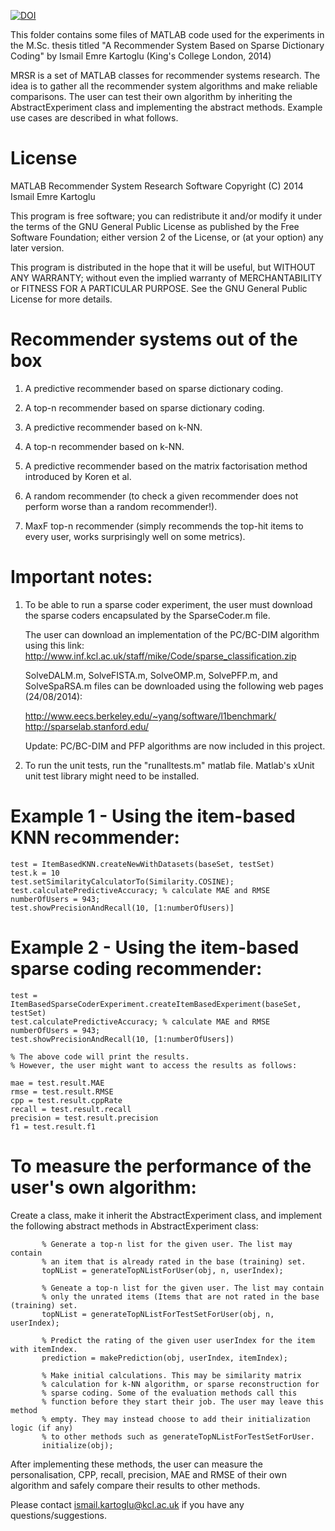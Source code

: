 [![DOI](https://zenodo.org/badge/18878/iemre/MRSR.svg)](https://zenodo.org/badge/latestdoi/18878/iemre/MRSR)

This folder contains some files of MATLAB code used for the experiments in the M.Sc. thesis titled "A Recommender System Based on Sparse Dictionary Coding" by Ismail Emre Kartoglu (King's College London, 2014)

MRSR is a set of MATLAB classes for recommender systems research.
The idea is to gather all the recommender system algorithms and make reliable comparisons.
The user can test their own algorithm by inheriting the AbstractExperiment class and implementing the abstract methods.
Example use cases are described in what follows.

# License
MATLAB Recommender System Research Software
Copyright (C) 2014  Ismail Emre Kartoglu

This program is free software; you can redistribute it and/or
modify it under the terms of the GNU General Public License
as published by the Free Software Foundation; either version 2
of the License, or (at your option) any later version.

This program is distributed in the hope that it will be useful,
but WITHOUT ANY WARRANTY; without even the implied warranty of
MERCHANTABILITY or FITNESS FOR A PARTICULAR PURPOSE.  See the
GNU General Public License for more details.

Recommender systems out of the box
==================================
1) A predictive recommender based on sparse dictionary coding.

2) A top-n recommender based on sparse dictionary coding.

3) A predictive recommender based on k-NN.

4) A top-n recommender based on k-NN.

5) A predictive recommender based on the matrix factorisation method introduced by Koren et al.

6) A random recommender (to check a given recommender does not perform worse than a random recommender!).

7) MaxF top-n recommender (simply recommends the top-hit items to every user, works surprisingly well on some metrics).

Important notes: 
=======================
1) To be able to run a sparse coder experiment, the user must download the sparse coders encapsulated by the SparseCoder.m file.

   The user can download an implementation of the PC/BC-DIM algorithm using this link: http://www.inf.kcl.ac.uk/staff/mike/Code/sparse_classification.zip 

   SolveDALM.m, SolveFISTA.m, SolveOMP.m, SolvePFP.m, and SolveSpaRSA.m files can be downloaded using the following web pages (24/08/2014):

   http://www.eecs.berkeley.edu/~yang/software/l1benchmark/
   http://sparselab.stanford.edu/

   Update: PC/BC-DIM and PFP algorithms are now included in this project. 

2) To run the unit tests, run the "runalltests.m" matlab file. Matlab's xUnit unit test library might need to be installed.

Example 1 - Using the item-based KNN recommender:
==========================================================
```
test = ItemBasedKNN.createNewWithDatasets(baseSet, testSet)
test.k = 10
test.setSimilarityCalculatorTo(Similarity.COSINE);
test.calculatePredictiveAccuracy; % calculate MAE and RMSE
numberOfUsers = 943;
test.showPrecisionAndRecall(10, [1:numberOfUsers)]
```

Example 2 - Using the item-based sparse coding recommender:
==========================================================
```
test = ItemBasedSparseCoderExperiment.createItemBasedExperiment(baseSet, testSet)
test.calculatePredictiveAccuracy; % calculate MAE and RMSE
numberOfUsers = 943;
test.showPrecisionAndRecall(10, [1:numberOfUsers]) 

% The above code will print the results.
% However, the user might want to access the results as follows:

mae = test.result.MAE
rmse = test.result.RMSE
cpp = test.result.cppRate
recall = test.result.recall
precision = test.result.precision
f1 = test.result.f1
```


To measure the performance of the user's own algorithm:
==========================================================

Create a class, make it inherit the AbstractExperiment class, and implement the following abstract methods in AbstractExperiment class:
```
       % Generate a top-n list for the given user. The list may contain
       % an item that is already rated in the base (training) set.
       topNList = generateTopNListForUser(obj, n, userIndex); 
       
       % Geneate a top-n list for the given user. The list may contain
       % only the unrated items (Items that are not rated in the base (training) set.
       topNList = generateTopNListForTestSetForUser(obj, n, userIndex);
       
       % Predict the rating of the given user userIndex for the item with itemIndex.
       prediction = makePrediction(obj, userIndex, itemIndex);
       
       % Make initial calculations. This may be similarity matrix
       % calculation for k-NN algorithm, or sparse reconstruction for
       % sparse coding. Some of the evaluation methods call this
       % function before they start their job. The user may leave this method
       % empty. They may instead choose to add their initialization logic (if any)
       % to other methods such as generateTopNListForTestSetForUser.
       initialize(obj);       
```
After implementing these methods, the user can measure the personalisation, CPP, recall, precision, MAE and RMSE of their own algorithm and safely compare 
their results to other methods.

Please contact ismail.kartoglu@kcl.ac.uk if you have any questions/suggestions.

